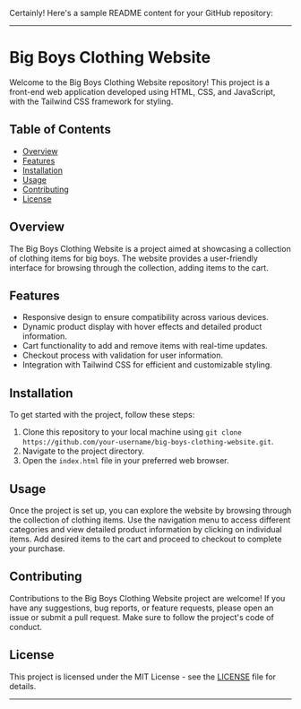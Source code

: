 Certainly! Here's a sample README content for your GitHub repository:

---

# Big Boys Clothing Website

Welcome to the Big Boys Clothing Website repository! This project is a front-end web application developed using HTML, CSS, and JavaScript, with the Tailwind CSS framework for styling.

## Table of Contents

- [Overview](#overview)
- [Features](#features)
- [Installation](#installation)
- [Usage](#usage)
- [Contributing](#contributing)
- [License](#license)

## Overview

The Big Boys Clothing Website is a project aimed at showcasing a collection of clothing items for big boys. The website provides a user-friendly interface for browsing through the collection, adding items to the cart.

## Features

- Responsive design to ensure compatibility across various devices.
- Dynamic product display with hover effects and detailed product information.
- Cart functionality to add and remove items with real-time updates.
- Checkout process with validation for user information.
- Integration with Tailwind CSS for efficient and customizable styling.

## Installation

To get started with the project, follow these steps:

1. Clone this repository to your local machine using `git clone https://github.com/your-username/big-boys-clothing-website.git`.
2. Navigate to the project directory.
3. Open the `index.html` file in your preferred web browser.

## Usage

Once the project is set up, you can explore the website by browsing through the collection of clothing items. Use the navigation menu to access different categories and view detailed product information by clicking on individual items. Add desired items to the cart and proceed to checkout to complete your purchase.

## Contributing

Contributions to the Big Boys Clothing Website project are welcome! If you have any suggestions, bug reports, or feature requests, please open an issue or submit a pull request. Make sure to follow the project's code of conduct.

## License

This project is licensed under the MIT License - see the [LICENSE](LICENSE) file for details.

---
